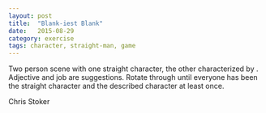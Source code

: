 ```yaml
---
layout: post
title:  "Blank-iest Blank"
date:   2015-08-29
category: exercise
tags: character, straight-man, game
---
```

Two person scene with one straight character, the other characterized by <adjective> <job>.
Adjective and job are suggestions.
Rotate through until everyone has been the straight character and the described character at least once.

Chris Stoker
